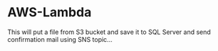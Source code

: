 # AWS-Lambda
This will put a file from S3 bucket and save it to SQL Server and send confirmation mail using SNS topic...
